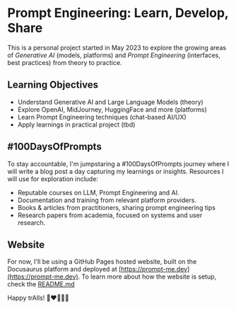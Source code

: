 # Prompt Engineering: Learn, Develop, Share

This is a personal project started in May 2023 to explore the growing areas of _Generative AI_ (models, platforms) and _Prompt Engineering_ (interfaces, best practices) from theory to practice.

## Learning Objectives

 - Understand Generative AI and Large Language Models (theory)
 - Explore OpenAI, MidJourney, HuggingFace and more (platforms)
 - Learn Prompt Engineering techniques (chat-based AI/UX) 
 - Apply learnings in practical project (tbd)

## #100DaysOfPrompts

To stay accountable, I'm jumpstaring a #100DaysOfPrompts journey where I will write a blog post a day capturing my learnings or insights. Resources I will use for exploration include:
 - Reputable courses on LLM, Prompt Engineering and AI.
 - Documentation and training from relevant platform providers.
 - Books & articles from practitioners, sharing prompt engineering tips
 - Research papers from academia, focused on systems and user research.

## Website

For now, I'll be using a GitHub Pages hosted website, built on the Docusaurus platform and deployed at [https://prompt-me.dev](https://prompt-me.dev). To learn more about how the website is setup, check the [README.md](website/README.md)

Happy trAIls! 
🤖❤️👩🏽‍💻